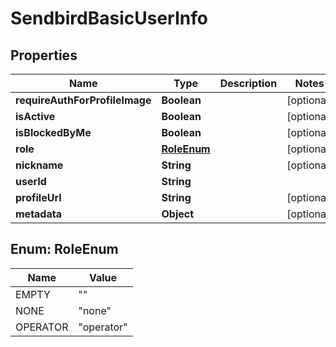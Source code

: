 

# SendbirdBasicUserInfo


## Properties

| Name | Type | Description | Notes |
|------------ | ------------- | ------------- | -------------|
|**requireAuthForProfileImage** | **Boolean** |  |  [optional] |
|**isActive** | **Boolean** |  |  [optional] |
|**isBlockedByMe** | **Boolean** |  |  [optional] |
|**role** | [**RoleEnum**](#RoleEnum) |  |  [optional] |
|**nickname** | **String** |  |  [optional] |
|**userId** | **String** |  |  |
|**profileUrl** | **String** |  |  [optional] |
|**metadata** | **Object** |  |  [optional] |



## Enum: RoleEnum

| Name | Value |
|---- | -----|
| EMPTY | &quot;&quot; |
| NONE | &quot;none&quot; |
| OPERATOR | &quot;operator&quot; |



